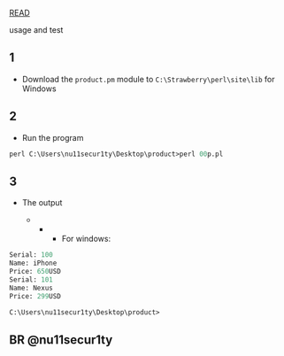 [READ](https://www.perltutorial.org/perl-oop/)

usage and test
## 1 
- Download the `product.pm` module to `C:\Strawberry\perl\site\lib` for Windows

## 2 
-  Run the program
```perl
perl C:\Users\nu11secur1ty\Desktop\product>perl 00p.pl
```
## 3 
-  The output
   
   - - - For windows:

```perl
Serial: 100
Name: iPhone
Price: 650USD
Serial: 101
Name: Nexus
Price: 299USD

C:\Users\nu11secur1ty\Desktop\product>
```

## BR @nu11secur1ty
